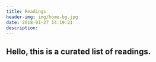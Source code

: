 ```yaml
---
title: Readings
header-img: img/home-bg.jpg
date: 2018-01-27 14:19:21
description:
---
```

## Hello, this is a curated list of readings. 

